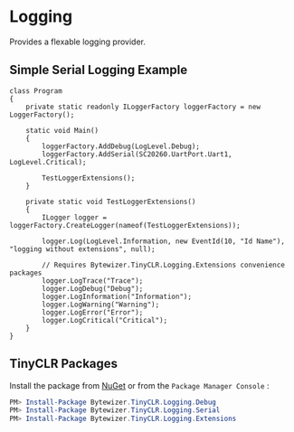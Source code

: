 # Logging

Provides a flexable logging provider.

## Simple Serial Logging Example
```CSharp
class Program
{
    private static readonly ILoggerFactory loggerFactory = new LoggerFactory();

    static void Main()
    {
        loggerFactory.AddDebug(LogLevel.Debug);
        loggerFactory.AddSerial(SC20260.UartPort.Uart1, LogLevel.Critical);
        
        TestLoggerExtensions();
    }

    private static void TestLoggerExtensions()
    {
        ILogger logger = loggerFactory.CreateLogger(nameof(TestLoggerExtensions));

        logger.Log(LogLevel.Information, new EventId(10, "Id Name"), "logging without extensions", null);

        // Requires Bytewizer.TinyCLR.Logging.Extensions convenience packages
        logger.LogTrace("Trace");
        logger.LogDebug("Debug");
        logger.LogInformation("Information");
        logger.LogWarning("Warning");
        logger.LogError("Error");
        logger.LogCritical("Critical");
    }
}
```

## TinyCLR Packages
Install the package from [NuGet](https://www.nuget.org/packages?q=bytewizer.tinyclr) or from the `Package Manager Console` :
```powershell
PM> Install-Package Bytewizer.TinyCLR.Logging.Debug
PM> Install-Package Bytewizer.TinyCLR.Logging.Serial
PM> Install-Package Bytewizer.TinyCLR.Logging.Extensions
```